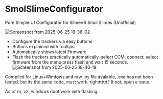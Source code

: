 # SmolSlimeConfigurator
Pure Simple UI Configurator for SlimeVR Smol Slimes (Unofficial)

![Screenshot from 2025-06-25 18-38-02](https://github.com/user-attachments/assets/45befd55-a713-4ea4-a25e-0064ceee10c3)

- Configure the trackers via easy buttons
- Buttons explained with tooltips
- Automatically shows latest Firmware
- Flash the trackers practically automatically, select COM, connect, select firmware from the menu press flash and wait 15 seconds.
![Screenshot from 2025-06-25 18-40-19](https://github.com/user-attachments/assets/dde62269-5415-4424-aa40-2c333f9386af)


Compiled for Linux+Windows and raw .py file avalable, .exe has not been tested. but its the same code, must work, righttttttt?
If not, open a issue.

As of rn, v2, windows dont work with flashing.
